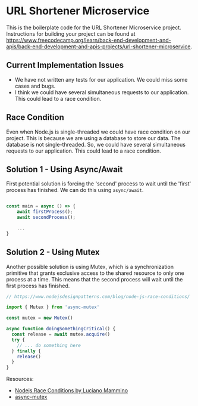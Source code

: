 # URL Shortener Microservice

This is the boilerplate code for the URL Shortener Microservice project. Instructions for building your project can be found at https://www.freecodecamp.org/learn/back-end-development-and-apis/back-end-development-and-apis-projects/url-shortener-microservice.

## Current Implementation Issues

- We have not written any tests for our application. We could miss some cases and bugs.
- I think we could have several simultaneous requests to our application. This could lead to a race condition.

## Race Condition

Even when Node.js is single-threaded we could have race condition on our project. This is because we are using a database to store our data. The database is not single-threaded. So, we could have several simultaneous requests to our application. This could lead to a race condition.

## Solution 1 - Using Async/Await

First potential solution is forcing the 'second' process to wait until the 'first' process has finished. We can do this using `async/await`.

```javascript

const main = async () => {
    await firstProcess();
    await secondProcess();

    ...
}

```

## Solution 2 - Using Mutex

Another possible solution is using Mutex, which is a synchronization primitive that grants exclusive access to the shared resource to only one process at a time. This means that the second process will wait until the first process has finished.

```javascript
// https://www.nodejsdesignpatterns.com/blog/node-js-race-conditions/

import { Mutex } from 'async-mutex'

const mutex = new Mutex()

async function doingSomethingCritical() {
  const release = await mutex.acquire()
  try {
    // ... do something here
  } finally {
    release()
  }
}

```



Resources:
- [Nodejs Race Conditions by Luciano Mammino](https://www.nodejsdesignpatterns.com/blog/node-js-race-conditions/)
- [async-mutex](https://www.npmjs.com/package/async-mutex)


